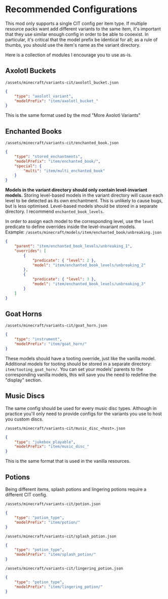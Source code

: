 # Recommended Configurations

This mod only supports a single CIT config per item type. If multiple resource packs want add different variants to the same item, it's important that they use similar enough config in order to be able to cooexist.
In particular, it's critical that the model prefix be identical for all; as a rule of thumbs, you should use the item's name as the variant directory.

Here is a collection of modules I encourage you to use as-is.

## Axolotl Buckets
`/assets/minecraft/variants-cit/axolotl_bucket.json`
```json
{
	"type": "axolotl_variant",
	"modelPrefix": "item/axolotl_bucket_"
}
```
This is the same format used by the mod "More Axolotl Variants"

## Enchanted Books
`/assets/minecraft/variants-cit/enchanted_book.json`
```json
{
	"type": "stored_enchantments",
	"modelPrefix": "item/enchanted_book/",
	"special": {
		"multi": "item/multi_enchanted_book"
	}
}
```

**Models in the variant directory should only contain level-invariant models.**
Storing level-based models in the variant directory will cause each level to be detected as its own enchantment. This is unlikely to cause bugs, but is less optimised. Level-based models should be stored in a separate directory. I recommend `enchanted_book_levels`.

In order to assign each model to the corresponding level, use the `level` predicate to define overrides inside the level-invariant models.  
Example: `/assets/minecraft/models/item/enchanted_book/unbreaking.json`
```json
{
	"parent": "item/enchanted_book_levels/unbreaking_1",
	"overrides": [
		{
			"predicate": { "level": 2 },
			"model": "item/enchanted_book_levels/unbreaking_2"
		},
		{
			"predicate": { "level": 3 },
			"model": "item/enchanted_book_levels/unbreaking_3"
		}
	]
}
```

## Goat Horns
`/assets/minecraft/variants-cit/goat_horn.json`
```json
{
	"type": "instrument",
	"modelPrefix": "item/goat_horn/"
}
```
These models should have a tooting override, just like the vanilla model.
Additional models for tooting should be stored in a separate directory: `item/tooting_goat_horn/`.
You can set your models' parents to the corresponding vanilla models, this will save you the need to redefine the "display" section.

## Music Discs
The same config should be used for every music disc types. Although in practice you'll only need to provide configs for the variants you use to host you custom discs.

`/assets/minecraft/variants-cit/music_disc_<host>.json`
```json
{
	"type": "jukebox_playable",
	"modelPrefix": "item/music_disc_"
}
```
This is the same format that is used in the vanilla resources.

## Potions
Being different items, splash potions and lingering potions require a different CIT config.

`/assets/minecraft/variants-cit/potion.json`
```json
{
	"type": "potion_type",
	"modelPrefix": "item/potion/"
}
```

`/assets/minecraft/variants-cit/splash_potion.json`
```json
{
	"type": "potion_type",
	"modelPrefix": "item/splash_potion/"
}
```

`/assets/minecraft/variants-cit/lingering_potion.json`
```json
{
	"type": "potion_type",
	"modelPrefix": "item/lingering_potion/"
}

```